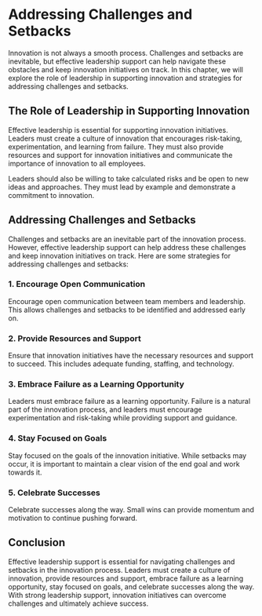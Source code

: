 Addressing Challenges and Setbacks
=================================================================

Innovation is not always a smooth process. Challenges and setbacks are inevitable, but effective leadership support can help navigate these obstacles and keep innovation initiatives on track. In this chapter, we will explore the role of leadership in supporting innovation and strategies for addressing challenges and setbacks.

The Role of Leadership in Supporting Innovation
-----------------------------------------------

Effective leadership is essential for supporting innovation initiatives. Leaders must create a culture of innovation that encourages risk-taking, experimentation, and learning from failure. They must also provide resources and support for innovation initiatives and communicate the importance of innovation to all employees.

Leaders should also be willing to take calculated risks and be open to new ideas and approaches. They must lead by example and demonstrate a commitment to innovation.

Addressing Challenges and Setbacks
----------------------------------

Challenges and setbacks are an inevitable part of the innovation process. However, effective leadership support can help address these challenges and keep innovation initiatives on track. Here are some strategies for addressing challenges and setbacks:

### 1. Encourage Open Communication

Encourage open communication between team members and leadership. This allows challenges and setbacks to be identified and addressed early on.

### 2. Provide Resources and Support

Ensure that innovation initiatives have the necessary resources and support to succeed. This includes adequate funding, staffing, and technology.

### 3. Embrace Failure as a Learning Opportunity

Leaders must embrace failure as a learning opportunity. Failure is a natural part of the innovation process, and leaders must encourage experimentation and risk-taking while providing support and guidance.

### 4. Stay Focused on Goals

Stay focused on the goals of the innovation initiative. While setbacks may occur, it is important to maintain a clear vision of the end goal and work towards it.

### 5. Celebrate Successes

Celebrate successes along the way. Small wins can provide momentum and motivation to continue pushing forward.

Conclusion
----------

Effective leadership support is essential for navigating challenges and setbacks in the innovation process. Leaders must create a culture of innovation, provide resources and support, embrace failure as a learning opportunity, stay focused on goals, and celebrate successes along the way. With strong leadership support, innovation initiatives can overcome challenges and ultimately achieve success.
